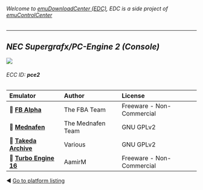 ###### Welcome to [emuDownloadCenter (EDC)](https://github.com/PhoenixInteractiveNL/emuDownloadCenter/wiki/), EDC is a side project of [emuControlCenter](https://github.com/PhoenixInteractiveNL/emuControlCenter/wiki/)
***
## _NEC Supergrafx/PC-Engine 2 (Console)_
![](https://raw.githubusercontent.com/wiki/PhoenixInteractiveNL/emuDownloadCenter/images_platform/ecc_pce2_teaser.png)
###### ECC ID: **pce2**

| Emulator   | Author      | License     |
|:-----------|:------------|:------------|
| :file_folder: [**FB Alpha**](https://github.com/PhoenixInteractiveNL/emuDownloadCenter/wiki/Emulator-fbalpha#menu) | The FBA Team | Freeware - Non-Commercial |
| :file_folder: [**Mednafen**](https://github.com/PhoenixInteractiveNL/emuDownloadCenter/wiki/Emulator-mednafen#menu) | The Mednafen Team | GNU GPLv2 |
| :file_folder: [**Takeda Archive**](https://github.com/PhoenixInteractiveNL/emuDownloadCenter/wiki/Emulator-takeda#menu) | Various | GNU GPLv2 |
| :file_folder: [**Turbo Engine 16**](https://github.com/PhoenixInteractiveNL/emuDownloadCenter/wiki/Emulator-turboengine#menu) | AamirM | Freeware - Non-Commercial |

:arrow_backward: [Go to platform listing](https://github.com/PhoenixInteractiveNL/emuDownloadCenter/wiki/EDC-Platform-List)
